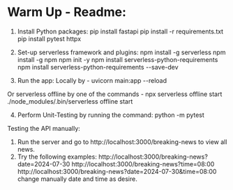 # Warm Up - Readme:


1. Install Python packages:
pip install fastapi
pip install -r requirements.txt
pip install pytest httpx

2. Set-up serverless framework and plugins:
npm install -g serverless
npm install -g npm 
npm init -y
npm install serverless-python-requirements
npm install serverless-python-requirements --save-dev

3. Run the app:
Locally by - 
uvicorn main:app --reload

Or serverless offline by one of the commands - 
npx serverless offline start
./node_modules/.bin/serverless offline start

4. Perform Unit-Testing by running the command: 
python -m pytest



Testing the API manually:
1. Run the server and go to http://localhost:3000/breaking-news to view all news.
2. Try the following examples:
http://localhost:3000/breaking-news?date=2024-07-30
http://localhost:3000/breaking-news?time=08:00
http://localhost:3000/breaking-news?date=2024-07-30&time=08:00
change manually date and time as desire. 

